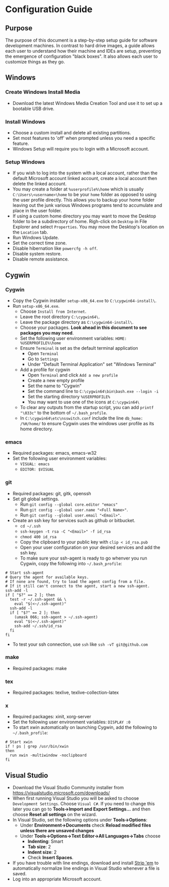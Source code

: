 # Configuration Guide

## Purpose
The purpose of this document is a step-by-step setup guide for software development machines. In contrast to hard drive images, a guide allows each user to understand how their machine and IDEs are setup, preventing the emergence of configuration "black boxes". It also allows each user to customize things as they go.

## Windows

### Create Windows Install Media
* Download the latest Windows Media Creation Tool and use it to set up a bootable USB drive.

### Install Windows
* Choose a custom install and delete all existing partitions.
* Set most features to 'off' when prompted unless you need a specific feature.
* Windows Setup will require you to login with a Microsoft account.

### Setup Windows
* If you wish to log into the system with a local account, rather than the default Microsoft account linked account, create a local account then delete the linked account.
* You may create a folder at `%userprofile%\home` which is usually `C:\Users\<username>\home` to be your `home` folder as opposed to using the user profile directly. This allows you to backup your home folder leaving out the junk various Windows programs tend to accumulate and place in the user folder.
* If using a custom home directory you may want to move the Desktop folder to be a subdirectory of home. Righ-click on `Desktop` in File Explorer and select `Properties`. You may move the Desktop's location on the `Location` tab.
* Run Windows Update.
* Set the correct time zone.
* Disable hibernation like `powercfg -h off`.
* Disable system restore.
* Disable remote assistance.

## Cygwin

### Cygwin
* Copy the Cygwin installer `setup-x86_64.exe` to `C:\cygwin64-install\`.
* Run `setup-x86_64.exe`.
  * Choose `Install from Internet`.
  * Leave the root directory `C:\cygwin64\`.
  * Leave the package directory as `C:\cygwin64-install\`.
  * Choose your packages. **Look ahead in this document to see packages you may need**.
  * Set the following user environment variables: `HOME: %USERPROFILE%\home`
  * Ensure `Terminal` is set as the default terminal application
    - Open `Terminal`
    - Go to `Settings`
    - Under "Default Terminal Application" set "Windows Terminal"
  * Add a profile for cygwin
    - Open `Terminal` and click `Add a new profile`
    - Create a new empty profile
    - Set the name to "Cygwin"
    - Set the command line to `C:\cygwin64\bin\bash.exe --login -i`
    - Set the starting directory `%USERPROFILE%`
    - You may want to use one of the icons at `C:\cygwin64\`
  * To clear any outputs from the startup script, you can add `printf "\033c"` to the bottom of `~/.bash_profile`.
  * In `C:\cygwin64\etc\nsswitch.conf` include the line `db_home: /%H/home/` to ensure Cygwin uses the windows user profile as its home directory.

### emacs
 * Required packages: emacs, emacs-w32
  * Set the following user environment variables:
    * `VISUAL: emacs`
    * `EDITOR: $VISUAL`

### git
* Required packages: git, gitk, openssh
* Set git global settings.
  * Run `git config --global core.editor "emacs"`
  * Run `git config --global user.name "<Full Name>"`.
  * Run `git config --global user.email "<Email>"`.
* Create an ssh key for services such as github or bitbucket.
  * `cd ~/.ssh`
  * `ssh-keygen -t rsa -C "<Email>" -f id_rsa`
  * `chmod 400 id_rsa`
  * Copy the clipboard to your public key with `clip < id_rsa.pub`
  * Open your user configuration on your desired services and add the ssh key.
  * To make sure your ssh-agent is ready to go whenver you run Cygwin, copy the following into `~/.bash_profile`:
```
# Start ssh-agent
# Query the agent for available keys.
# If none are found, try to load the agent config from a file.
# If it still can't connect to the agent, start a new ssh-agent.
ssh-add -l
if [ "$?" == 2 ]; then
  test -r ~/.ssh-agent && \
    eval "$(<~/.ssh-agent)"
  ssh-add -l
  if [ "$?" == 2 ]; then
    (umask 066; ssh-agent > ~/.ssh-agent)
    eval "$(<~/.ssh-agent)"
    ssh-add ~/.ssh/id_rsa
  fi
fi
```
* To test your ssh connection, use `ssh` like `ssh -vT git@github.com`

### make
* Required packages: make

### tex
* Required packages: texlive, texlive-collection-latex

### x
* Required packages: xinit, xorg-server
* Set the following user environment variables: `DISPLAY :0`
* To start xwin automatically on launching Cygwin, add the following to `~/.bash_profile`:

```
# Start xwin
if ! ps | grep /usr/bin/xwin
then
  run xwin -multiwindow -noclipboard
fi
```

## Visual Studio
* Download the Visual Studio Community installer from https://visualstudio.microsoft.com/downloads/
* When first running Visual Studio you will be asked to choose `Development Settings`. Choose `Visual C#`. If you need to change this later you can go to **Tools->Import and Export Settings...** and then choose **Reset all settings** on the wizard.
* In Visual Studio, set the following options under **Tools->Options**: 
  * Under **Environment->Documents** check **Reload modified files unless there are unsaved changes**
  * Under **Tools->Options->Text Editor->All Languages->Tabs** choose
    * **Indenting**: Smart
    * **Tab size**: 2
    * **Indent size**: 2
    * Check **Insert Spaces**. 
* If you have trouble with line endings, download and install [Strip 'em](http://www.grebulon.com/software/stripem.php) to automatically normalize line endings in Visual Studio whenever a file is saved.
* Log into an appropriate Microsoft account.
